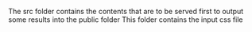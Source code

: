 The src folder contains the contents that are to be served first to output some results into the public folder
This folder contains the input css file
